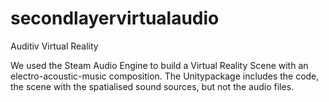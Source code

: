 # secondlayervirtualaudio
Auditiv Virtual Reality

We used the Steam Audio Engine to build a Virtual Reality Scene with an electro-acoustic-music composition. The Unitypackage includes the code, the scene with the spatialised sound sources, but not the audio files.
